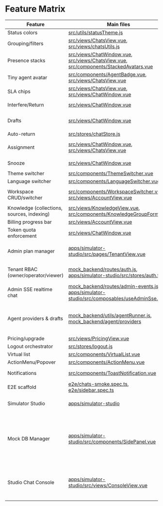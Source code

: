 # Feature Matrix

| Feature | Main files | Stores | API endpoints | Tests |
| --- | --- | --- | --- | --- |
| Status colors | [src/utils/statusTheme.js](../src/utils/statusTheme.js) | – | – | – |
| Grouping/filters | [src/views/ChatsView.vue](../src/views/ChatsView.vue), [src/views/chatsUtils.js](../src/views/chatsUtils.js) | [src/stores/chatStore.js](../src/stores/chatStore.js) | `GET /chats` | [src/views/__tests__/ChatsView.search.test.js](../src/views/__tests__/ChatsView.search.test.js) |
| Presence stacks | [src/views/ChatWindow.vue](../src/views/ChatWindow.vue), [src/views/ChatsView.vue](../src/views/ChatsView.vue), [src/components/StackedAvatars.vue](../src/components/StackedAvatars.vue) | [src/stores/presenceStore.js](../src/stores/presenceStore.js) | `POST /presence/list`, `POST /presence/join`, `POST /presence/leave` | [e2e/presence.spec.ts](../e2e/presence.spec.ts), [src/stores/__tests__/presenceStore.test.js](../src/stores/__tests__/presenceStore.test.js) |
| Tiny agent avatar | [src/components/AgentBadge.vue](../src/components/AgentBadge.vue), [src/views/ChatsView.vue](../src/views/ChatsView.vue) | [src/stores/agentStore.js](../src/stores/agentStore.js) | `GET /agents` | [src/views/__tests__/ChatsView.agentBadge.test.js](../src/views/__tests__/ChatsView.agentBadge.test.js) |
| SLA chips | [src/views/ChatsView.vue](../src/views/ChatsView.vue), [src/views/ChatWindow.vue](../src/views/ChatWindow.vue) | [src/stores/chatStore.js](../src/stores/chatStore.js), [src/stores/settingsStore.js](../src/stores/settingsStore.js) | – | [src/stores/__tests__/chatStore.sla.test.js](../src/stores/__tests__/chatStore.sla.test.js), [src/views/__tests__/SLAChips.test.js](../src/views/__tests__/SLAChips.test.js) |
| Interfere/Return | [src/views/ChatWindow.vue](../src/views/ChatWindow.vue) | [src/stores/chatStore.js](../src/stores/chatStore.js) | `POST /chats/:id/interfere`, `POST /chats/:id/return` | – |
| Drafts | [src/views/ChatWindow.vue](../src/views/ChatWindow.vue) | [src/stores/draftStore.js](../src/stores/draftStore.js) | `GET /drafts/list/:chatId`, `POST /drafts/approve/:id`, `POST /drafts/discard/:id` | [e2e/drafts-approve.spec.ts](../e2e/drafts-approve.spec.ts), [e2e/drafts-discard.spec.ts](../e2e/drafts-discard.spec.ts) |
| Auto-return | [src/stores/chatStore.js](../src/stores/chatStore.js) | [src/stores/agentStore.js](../src/stores/agentStore.js) | `POST /chats/:id/return` | [src/stores/__tests__/chatStore.autoReturn.test.js](../src/stores/__tests__/chatStore.autoReturn.test.js) |
| Assignment | [src/views/ChatWindow.vue](../src/views/ChatWindow.vue), [src/views/ChatsView.vue](../src/views/ChatsView.vue) | [src/stores/chatStore.js](../src/stores/chatStore.js), [src/stores/presenceStore.js](../src/stores/presenceStore.js) | `POST /chats/:id/assign`, `POST /chats/:id/unassign`, `POST /chats/:id/transfer` | [src/stores/__tests__/chatStore.assignment.test.js](../src/stores/__tests__/chatStore.assignment.test.js) |
| Snooze | [src/views/ChatWindow.vue](../src/views/ChatWindow.vue) | [src/stores/chatStore.js](../src/stores/chatStore.js) | `POST /chats/:id/snooze`, `POST /chats/:id/unsnooze` | – |
| Theme switcher | [src/components/ThemeSwitcher.vue](../src/components/ThemeSwitcher.vue) | [src/stores/settingsStore.js](../src/stores/settingsStore.js) | – | – |
| Language switcher | [src/components/LanguageSwitcher.vue](../src/components/LanguageSwitcher.vue) | [src/stores/langStore.js](../src/stores/langStore.js) | – | – |
| Workspace CRUD/switcher | [src/components/WorkspaceSwitcher.vue](../src/components/WorkspaceSwitcher.vue), [src/views/AccountView.vue](../src/views/AccountView.vue) | [src/stores/workspaceStore.js](../src/stores/workspaceStore.js) | `POST /workspaces`, `PATCH /workspaces/:id`, `DELETE /workspaces/:id` | [src/stores/__tests__/accountStore.test.js](../src/stores/__tests__/accountStore.test.js) |
| Knowledge (collections, sources, indexing) | [src/views/KnowledgeView.vue](../src/views/KnowledgeView.vue), [src/components/KnowledgeGroupForm.vue](../src/components/KnowledgeGroupForm.vue) | [src/stores/knowledgeStore.js](../src/stores/knowledgeStore.js), [src/stores/agentStore.js](../src/stores/agentStore.js) | `GET /knowledge*`, `POST /knowledge/*` | [src/views/__tests__/KnowledgeView.test.js](../src/views/__tests__/KnowledgeView.test.js) |
| Billing progress bar | [src/views/AccountView.vue](../src/views/AccountView.vue) | [src/stores/billingStore.js](../src/stores/billingStore.js) | `GET /api/account/billing` | [tests/billingStore.test.ts](../tests/billingStore.test.ts) |
| Token quota enforcement | [src/views/ChatWindow.vue](../src/views/ChatWindow.vue) | [src/stores/billingStore.js](../src/stores/billingStore.js), [src/stores/outboxStore.js](../src/stores/outboxStore.js) | `POST /api/chats/:id/messages` | [tests/billingStore.test.ts](../tests/billingStore.test.ts) |
| Admin plan manager | [apps/simulator-studio/src/pages/TenantView.vue](../apps/simulator-studio/src/pages/TenantView.vue) | [apps/simulator-studio/src/stores/billing.ts](../apps/simulator-studio/src/stores/billing.ts) | `POST /admin/billing/plan/change`, `POST /admin/billing/quota/update` | [apps/simulator-studio/src/stores/__tests__/billing.spec.ts](../apps/simulator-studio/src/stores/__tests__/billing.spec.ts) |
| Tenant RBAC (owner/operator/viewer) | [mock_backend/routes/auth.js](../mock_backend/routes/auth.js), [apps/simulator-studio/src/stores/auth.ts](../apps/simulator-studio/src/stores/auth.ts) | [apps/simulator-studio/src/stores/auth.ts](../apps/simulator-studio/src/stores/auth.ts) | `/auth/login`, `/auth/me`, `/admin/*` with role checks | [apps/simulator-studio/src/stores/__tests__/auth.spec.ts](../apps/simulator-studio/src/stores/__tests__/auth.spec.ts), [mock_backend/__tests__/admin-rbac.spec.ts](../mock_backend/__tests__/admin-rbac.spec.ts) |
| Admin SSE realtime chat | [mock_backend/routes/admin-events.js](../mock_backend/routes/admin-events.js), [apps/simulator-studio/src/composables/useAdminSse.ts](../apps/simulator-studio/src/composables/useAdminSse.ts) | [apps/simulator-studio/src/stores/realtime.ts](../apps/simulator-studio/src/stores/realtime.ts), [apps/simulator-studio/src/stores/chatConsole.ts](../apps/simulator-studio/src/stores/chatConsole.ts) | `GET /admin/events` | [mock_backend/__tests__/admin-events.spec.ts](../mock_backend/__tests__/admin-events.spec.ts), [apps/simulator-studio/src/stores/__tests__/chatConsole.spec.ts](../apps/simulator-studio/src/stores/__tests__/chatConsole.spec.ts) |
| Agent providers & drafts | [mock_backend/utils/agentRunner.js](../mock_backend/utils/agentRunner.js), [mock_backend/agent/providers](../mock_backend/agent/providers) | [apps/simulator-studio/src/stores/agent.ts](../apps/simulator-studio/src/stores/agent.ts), [apps/simulator-studio/src/stores/agentSettings.ts](../apps/simulator-studio/src/stores/agentSettings.ts), [apps/simulator-studio/src/components/AgentSettingsPanel.vue](../apps/simulator-studio/src/components/AgentSettingsPanel.vue) | `POST /admin/agents/:id/*`, `GET/PUT /admin/chats/:id/settings`, `agent:state`, `draft:chunk`, `provider_error`, `usage` SSE | [mock_backend/__tests__/provider-registry.spec.ts](../mock_backend/__tests__/provider-registry.spec.ts), [mock_backend/__tests__/agent-quota.spec.ts](../mock_backend/__tests__/agent-quota.spec.ts), [mock_backend/__tests__/mock-provider.spec.ts](../mock_backend/__tests__/mock-provider.spec.ts) |
| Pricing/upgrade | [src/views/PricingView.vue](../src/views/PricingView.vue) | [src/stores/accountStore.js](../src/stores/accountStore.js) | `POST /account/upgrade` | [src/views/__tests__/PricingView.test.js](../src/views/__tests__/PricingView.test.js) |
| Logout orchestrator | [src/stores/logout.js](../src/stores/logout.js) | [src/stores/logout.js](../src/stores/logout.js) | – | – |
| Virtual list | [src/components/VirtualList.vue](../src/components/VirtualList.vue) | – | – | [src/utils/__tests__/virtual.test.js](../src/utils/__tests__/virtual.test.js) |
| ActionMenu/Popover | [src/components/ActionMenu.vue](../src/components/ActionMenu.vue) | – | – | [src/components/__tests__/ActionMenu.test.js](../src/components/__tests__/ActionMenu.test.js) |
| Notifications | [src/components/ToastNotification.vue](../src/components/ToastNotification.vue) | [src/stores/toastStore.js](../src/stores/toastStore.js), [src/stores/settingsStore.js](../src/stores/settingsStore.js) | – | – |
| E2E scaffold | [e2e/chats-smoke.spec.ts](../e2e/chats-smoke.spec.ts), [e2e/sidebar.spec.ts](../e2e/sidebar.spec.ts) | – | – | – |
| Simulator Studio | [apps/simulator-studio](../apps/simulator-studio) | [apps/simulator-studio/src/stores/chats.ts](../apps/simulator-studio/src/stores/chats.ts), [apps/simulator-studio/src/adminClient.ts](../apps/simulator-studio/src/adminClient.ts) | `GET /admin/*`, `POST /admin/chats/*`, `GET/POST /admin/db/*` | – |
| Mock DB Manager | [apps/simulator-studio/src/components/SidePanel.vue](../apps/simulator-studio/src/components/SidePanel.vue) | [apps/simulator-studio/src/stores/db.ts](../apps/simulator-studio/src/stores/db.ts) | `GET /admin/db/snapshots`, `POST /admin/db/snapshot/save`, `POST /admin/db/snapshot/load`, `POST /admin/db/snapshot/reset`, `GET /admin/db/export`, `POST /admin/db/autosave/toggle` | – |
| Studio Chat Console | [apps/simulator-studio/src/views/ConsoleView.vue](../apps/simulator-studio/src/views/ConsoleView.vue) | [apps/simulator-studio/src/stores/chats.ts](../apps/simulator-studio/src/stores/chats.ts) | `GET /admin/chats`, `POST /admin/chats`, `GET /admin/chats/:id/transcript`, `POST /admin/chats/:id/messages`, `POST /admin/chats/:id/agent` | – |
